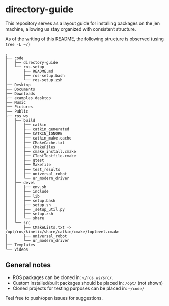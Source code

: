 # directory-guide

This repository serves as a layout guide for installing packages on the jen machine, allowing us stay organized with consistent structure.

As of the writing of this README, the following structure is observed (using `tree -L ~/`)

```
.
├── code
│   ├── directory-guide
│   └── ros-setup
│       ├── README.md
│       ├── ros-setup.bash
│       └── ros-setup.zsh
├── Desktop
├── Documents
├── Downloads
├── examples.desktop
├── Music
├── Pictures
├── Public
├── ros_ws
│   ├── build
│   │   ├── catkin
│   │   ├── catkin_generated
│   │   ├── CATKIN_IGNORE
│   │   ├── catkin_make.cache
│   │   ├── CMakeCache.txt
│   │   ├── CMakeFiles
│   │   ├── cmake_install.cmake
│   │   ├── CTestTestfile.cmake
│   │   ├── gtest
│   │   ├── Makefile
│   │   ├── test_results
│   │   ├── universal_robot
│   │   └── ur_modern_driver
│   ├── devel
│   │   ├── env.sh
│   │   ├── include
│   │   ├── lib
│   │   ├── setup.bash
│   │   ├── setup.sh
│   │   ├── _setup_util.py
│   │   ├── setup.zsh
│   │   └── share
│   └── src
│       ├── CMakeLists.txt -> /opt/ros/kinetic/share/catkin/cmake/toplevel.cmake
│       ├── universal_robot
│       └── ur_modern_driver
├── Templates
└── Videos
```

## General notes

- ROS packages can be cloned in: `~/ros_ws/src/`.
- Custom installed/built packages should be placed in: `/opt/` (not shown)
- Cloned projects for testing purposes can be placed in: `~/code/`

Feel free to push/open issues for suggestions. 
